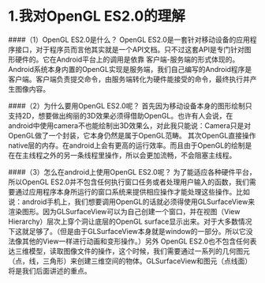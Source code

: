 # 1.我对OpenGL ES2.0的理解
####（1）OpenGL ES2.0是什么？
OpenGL ES2.0是一套针对移动设备的应用程序接口，对于程序员而言他其实就是一个API文档。只不过这套API是专门针对图形硬件的。它在Android平台上的调用是依靠 客户端-服务端的形式体现的。Android系统本身内置的OpenGL实现是服务端，我们自己编写的Android程序是客户端。客户端负责提交命令，由服务端转化为硬件能接受的命令，最终执行并产生图像内容。


####（2）为什么要用OpenGL ES2.0呢？
首先因为移动设备本身的图形绘制只支持2D，想要做出绚丽的3D效果必须得借助OpenGL。也许有人会说，在android中使用camera不也能绘制出3D效果么，对此我只能说：Camera只是对OpenGL做了一个封装，它本身仍然是属于OpenGL范畴。
其次OpenGL直接操作native层的内存。在android上会有更高的运行效率。而且由于OpenGL的绘制是在在主线程之外的另一条线程里操作，所以会更加流畅，不会阻塞主线程。

####（3）怎么在android上使用OpenGL ES2.0呢？
为了能适应各种硬件平台，所以OpenGL ES2.0并不包含任何执行窗口任务或者处理用户输入的函数，我们需要通过应用程序本身所运行的窗口系统来提供相应操作才能处理这些操作。比如说：android手机上，我们想要调用OpenGL的话就必须得使用GLSurfaceView来渲染图形。因为GLSurfaceView可以为自己创建一个窗口，并在视图（View Hierarchy）层次上穿个洞让底层的OpenGL surface显示出来。对于大多数情况下这就足够了。（但是由于GLSurfaceView本身就是window的一部分。所以它没法像其他的View一样进行动画和变形操作。）另外 OpenGL ES2.0也不包含任何表达三维模型，读取图像文件的操作，这个时候，我们需要通过一系列的几何图元（点，线，三角形）来创建三维空间的物体。GLSurfaceView和图元（点线面）将是我们后面讲述的重点。




